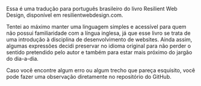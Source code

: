 Essa é uma tradução para português brasileiro do livro Resilient Web Design, disponível em resilientwebdesign.com. 

Tentei ao máximo manter uma linguagem simples e acessível para quem não possui familiaridade com a língua inglesa, já que esse livro se trata de uma introdução à disciplina de desenvolvimento de websites. Ainda assim, algumas expressões decidi preservar no idioma original para não perder o sentido pretendido pelo autor e também para estar mais próximo do jargão do dia-a-dia.

Caso você encontre algum erro ou algum trecho que pareça esquisito, você pode fazer uma observação diretamente no repositório do GitHub.